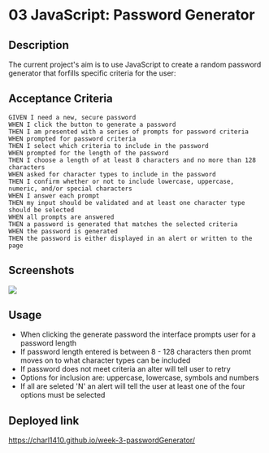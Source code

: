 # 03 JavaScript: Password Generator

## Description 

The current project's aim is to use JavaScript to create a random password generator that forfills specific criteria for the user:

## Acceptance Criteria

```
GIVEN I need a new, secure password
WHEN I click the button to generate a password
THEN I am presented with a series of prompts for password criteria
WHEN prompted for password criteria
THEN I select which criteria to include in the password
WHEN prompted for the length of the password
THEN I choose a length of at least 8 characters and no more than 128 characters
WHEN asked for character types to include in the password
THEN I confirm whether or not to include lowercase, uppercase, numeric, and/or special characters
WHEN I answer each prompt
THEN my input should be validated and at least one character type should be selected
WHEN all prompts are answered
THEN a password is generated that matches the selected criteria
WHEN the password is generated
THEN the password is either displayed in an alert or written to the page
```

## Screenshots 
![](https://github.com/Charl1410/week-3-passwordGenerator/blob/master/Develop/Screenshots/Screenshot%201.png)
 
## Usage 

* When clicking the generate password the interface prompts user for a password length
* If password length entered is between 8 - 128 characters then promt moves on to what character types can be included 
* If password does not meet criteria an alter will tell user to retry
* Options for inclusion are: uppercase, lowercase, symbols and numbers
* If all are seleted 'N' an alert will tell the user at least one of the four options must be selected 

## Deployed link 

https://charl1410.github.io/week-3-passwordGenerator/


